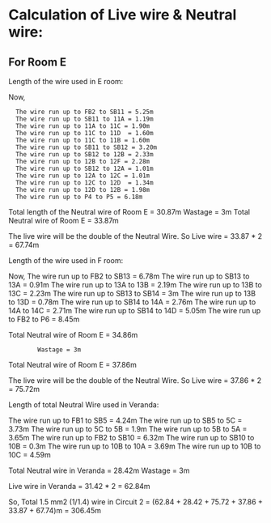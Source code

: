 # Calculation of Live wire & Neutral wire:

## For Room E

Length of the wire used in E room:

Now, 
```
  The wire run up to FB2 to SB11 = 5.25m
  The wire run up to SB11 to 11A = 1.19m
  The wire run up to 11A to 11C = 1.90m
  The wire run up to 11C to 11D  = 1.60m
  The wire run up to 11C to 11B = 1.60m
  The wire run up to SB11 to SB12 = 3.20m
  The wire run up to SB12 to 12B = 2.33m
  The wire run up to 12B to 12F = 2.28m
  The wire run up to SB12 to 12A = 1.01m
  The wire run up to 12A to 12C = 1.01m
  The wire run up to 12C to 12D  = 1.34m
  The wire run up to 12D to 12B = 1.98m
  The wire run up to P4 to P5 = 6.18m
```
Total length of the Neutral wire of Room E = 30.87m
				Wastage = 3m 
Total Neutral wire of Room E = 33.87m

The live wire will be the double of the Neutral Wire. So Live wire = 33.87 * 2 = 67.74m


Length of the wire used in F room:

Now,
The wire run up to FB2 to SB13 = 6.78m
The wire run up to SB13 to 13A = 0.91m
The wire run up to 13A to 13B = 2.19m
The wire run up to 13B to 13C = 2.23m
The wire run up to SB13 to SB14 = 3m
The wire run up to 13B to 13D = 0.78m
The wire run up to SB14 to 14A = 2.76m
The wire run up to 14A to 14C = 2.71m
The wire run up to SB14 to 14D = 5.05m
The wire run up to FB2 to P6 = 8.45m

Total Neutral wire of Room E = 34.86m

			Wastage = 3m


Total Neutral wire of Room E = 37.86m

The live wire will be the double of the Neutral Wire. So Live wire = 37.86 * 2 = 75.72m


Length of total Neutral Wire used in Veranda:

The wire run up to FB1 to SB5 = 4.24m
The wire run up to SB5 to 5C = 3.73m
The wire run up to 5C to 5B = 1.9m
The wire run up to 5B to 5A = 3.65m
The wire run up to FB2 to SB10 = 6.32m
The wire run up to SB10 to 10B = 0.3m
The wire run up to 10B to 10A = 3.69m
The wire run up to 10B to 10C = 4.59m

Total Neutral wire in Veranda = 28.42m
			Wastage  =  3m

Live wire in Veranda = 31.42 * 2 = 62.84m

So, Total 1.5 mm2 (1/1.4) wire in Circuit 2 = (62.84 + 28.42 + 75.72 + 37.86 + 33.87 + 67.74)m
			    = 306.45m




